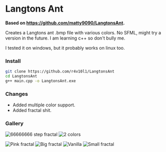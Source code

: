 # Langtons Ant
**Based on https://github.com/matty9090/LangtonsAnt.**

Creates a Langtons ant .bmp file with various colors. No SFML, might try a version in the future. I am learning c++ so don't bully me.

I tested it on windows, but it probably works on linux too.

### Install
```bash
git clone https://github.com/r4v10l1/LangtonsAnt
cd LangtonsAnt
g++ main.cpp -o LangtonsAnt.exe
```

### Changes
* Added multiple color support.
* Added fractal shit.

### Gallery

![66666666 step fractal](https://raw.githubusercontent.com/r4v10l1/LangtonsAnt/main/Gallery/fractal_66M.bmp)
![2 colors](https://raw.githubusercontent.com/r4v10l1/LangtonsAnt/main/Gallery/Custom1.bmp)

![Pink fractal](https://raw.githubusercontent.com/r4v10l1/LangtonsAnt/main/Gallery/fractal_pink.bmp)
![Big fractal](https://raw.githubusercontent.com/r4v10l1/LangtonsAnt/main/Gallery/fractal_big.bmp)
![Vanilla](https://raw.githubusercontent.com/r4v10l1/LangtonsAnt/main/Gallery/vanilla.bmp)
![Small fractal](https://raw.githubusercontent.com/r4v10l1/LangtonsAnt/main/Gallery/fractal_small.bmp)



